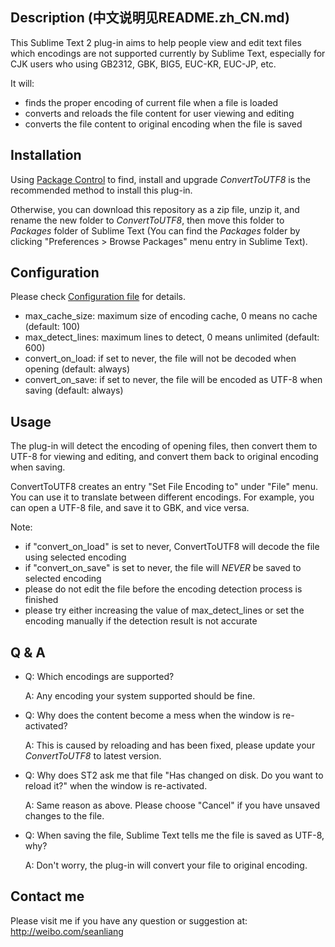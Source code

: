 Description (中文说明见README.zh_CN.md)
------------------
This Sublime Text 2 plug-in aims to help people view and edit text files which encodings are not supported currently by Sublime Text, especially for CJK users who using GB2312, GBK, BIG5, EUC-KR, EUC-JP, etc.

It will:
* finds the proper encoding of current file when a file is loaded
* converts and reloads the file content for user viewing and editing
* converts the file content to original encoding when the file is saved

Installation
------------------
Using [Package Control](http://wbond.net/sublime_packages/package_control) to find, install and upgrade *ConvertToUTF8* is the recommended method to install this plug-in.

Otherwise, you can download this repository as a zip file, unzip it, and rename the new folder to *ConvertToUTF8*, then move this folder to *Packages* folder of Sublime Text (You can find the *Packages* folder by clicking "Preferences > Browse Packages" menu entry in Sublime Text).

Configuration
------------------
Please check [Configuration file](ConvertToUTF8.sublime-settings) for details.
* max_cache_size: maximum size of encoding cache, 0 means no cache (default: 100)
* max_detect_lines: maximum lines to detect, 0 means unlimited (default: 600)
* convert_on_load: if set to never, the file will not be decoded when opening (default: always)
* convert_on_save: if set to never, the file will be encoded as UTF-8 when saving (default: always)

Usage
------------------
The plug-in will detect the encoding of opening files, then convert them to UTF-8 for viewing and editing, and convert them back to original encoding when saving.

ConvertToUTF8 creates an entry "Set File Encoding to" under "File" menu. You can use it to translate between different encodings. For example, you can open a UTF-8 file, and save it to GBK, and vice versa.

Note:
* if "convert_on_load" is set to never, ConvertToUTF8 will decode the file using selected encoding
* if "convert_on_save" is set to never, the file will *NEVER* be saved to selected encoding
* please do not edit the file before the encoding detection process is finished
* please try either increasing the value of max_detect_lines or set the encoding manually if the detection result is not accurate


Q & A
------------------
* Q: Which encodings are supported?

  A: Any encoding your system supported should be fine.

* Q: Why does the content become a mess when the window is re-activated?

  A: This is caused by reloading and has been fixed, please update your *ConvertToUTF8* to latest version.

* Q: Why does ST2 ask me that file "Has changed on disk. Do you want to reload it?" when the window is re-activated.

  A: Same reason as above. Please choose "Cancel" if you have unsaved changes to the file.

* Q: When saving the file, Sublime Text tells me the file is saved as UTF-8, why?

  A: Don't worry, the plug-in will convert your file to original encoding.

Contact me
------------------
Please visit me if you have any question or suggestion at: http://weibo.com/seanliang
